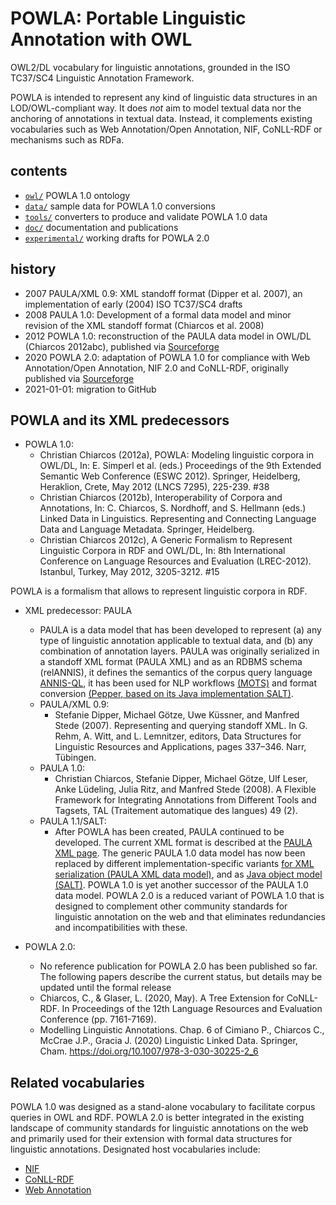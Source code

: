 # POWLA: Portable Linguistic Annotation with OWL

OWL2/DL vocabulary for linguistic annotations, grounded in the ISO TC37/SC4 Linguistic Annotation Framework.

POWLA is intended to represent any kind of linguistic data structures in an LOD/OWL-compliant way. It does *not* aim to model textual data nor the anchoring of annotations in textual data. Instead, it complements existing vocabularies such as Web Annotation/Open Annotation, NIF, CoNLL-RDF or mechanisms such as RDFa.

## contents

- [`owl/`](owl) POWLA 1.0 ontology
- [`data/`](data) sample data for POWLA 1.0 conversions
- [`tools/`](tools) converters to produce and validate POWLA 1.0 data
- [`doc/`](doc) documentation and publications
- [`experimental/`](experimental) working drafts for POWLA 2.0
	
## history

* 2007 PAULA/XML 0.9: XML standoff format (Dipper et al. 2007), an implementation of early (2004) ISO TC37/SC4 drafts
* 2008 PAULA 1.0: Development of a formal data model and minor revision of the XML standoff format (Chiarcos et al. 2008)
* 2012 POWLA 1.0: reconstruction of the PAULA data model in OWL/DL (Chiarcos 2012abc), published via [Sourceforge](https://sourceforge.net/projects/powla/)
* 2020 POWLA 2.0: adaptation of POWLA 1.0 for compliance with Web Annotation/Open Annotation, NIF 2.0 and CoNLL-RDF, originally published via [Sourceforge](https://sourceforge.net/projects/powla/)
* 2021-01-01: migration to GitHub

## POWLA and its XML predecessors

* POWLA 1.0:
	- Christian Chiarcos (2012a), POWLA: Modeling linguistic corpora in OWL/DL, In: E. Simperl et al. (eds.) Proceedings of the 9th Extended Semantic Web Conference (ESWC 2012). Springer, Heidelberg, Heraklion, Crete, May 2012 (LNCS 7295), 225-239. #38
	- Christian Chiarcos (2012b), Interoperability of Corpora and Annotations, In: C. Chiarcos, S. Nordhoff, and S. Hellmann (eds.) Linked Data in Linguistics. Representing and Connecting Language Data and Language Metadata. Springer, Heidelberg.
	- Christian Chiarcos 2012c), A Generic Formalism to Represent Linguistic Corpora in RDF and OWL/DL, In: 8th International Conference on Language Resources and Evaluation (LREC-2012). Istanbul, Turkey, May 2012, 3205-3212. #15

POWLA is a formalism that allows to represent linguistic corpora in RDF.

* XML predecessor: PAULA
	* PAULA is a data model that has been developed to represent (a) any type of linguistic annotation applicable to textual data, and (b) any combination of annotation layers. PAULA was originally serialized in a standoff XML format (PAULA XML) and as an RDBMS schema (relANNIS), it defines the semantics of the corpus query language [ANNIS-QL](https://corpus-tools.org/annis/), it has been used for NLP workflows [(MOTS)](https://link.springer.com/chapter/10.1007/978-3-642-22613-7_2) and format conversion [(Pepper, based on its Java implementation SALT)](https://github.com/korpling/pepper).
	* PAULA/XML 0.9:
		- Stefanie Dipper, Michael Götze, Uwe Küssner, and Manfred Stede (2007). Representing and querying standoff XML. In G. Rehm, A. Witt, and L. Lemnitzer, editors, Data Structures for Linguistic Resources and Applications, pages 337–346. Narr, Tübingen.
	* PAULA 1.0:
		- Christian Chiarcos, Stefanie Dipper, Michael Götze, Ulf Leser, Anke Lüdeling, Julia Ritz, and Manfred Stede (2008). A Flexible Framework for Integrating Annotations from Different Tools and Tagsets, TAL (Traitement automatique des langues) 49 (2).
	* PAULA 1.1/SALT:
		- After POWLA has been created, PAULA continued to be developed. The current XML format is described at the [PAULA XML page](https://github.com/korpling/paula-xml). The generic PAULA 1.0 data model has now been replaced by different implementation-specific variants [for XML serialization (PAULA XML data model)](https://github.com/korpling/paula-xml), and as [Java object model (SALT)](https://github.com/korpling/salt). POWLA 1.0 is yet another successor of the PAULA 1.0 data model. POWLA 2.0 is a reduced variant of POWLA 1.0 that is designed to complement other community standards for linguistic annotation on the web and that eliminates redundancies and incompatibilities with these.

* POWLA 2.0:
	- No reference publication for POWLA 2.0 has been published so far. The following papers describe the current status, but details may be updated until the formal release
	- Chiarcos, C., & Glaser, L. (2020, May). A Tree Extension for CoNLL-RDF. In Proceedings of the 12th Language Resources and Evaluation Conference (pp. 7161-7169).
	- Modelling Linguistic Annotations. Chap. 6 of Cimiano P., Chiarcos C., McCrae J.P., Gracia J. (2020) Linguistic Linked Data. Springer, Cham. https://doi.org/10.1007/978-3-030-30225-2_6

## Related vocabularies

POWLA 1.0 was designed as a stand-alone vocabulary to facilitate corpus queries in OWL and RDF. POWLA 2.0 is better integrated in the existing landscape of community standards for linguistic annotations on the web and primarily used for their extension with formal data structures for linguistic annotations. Designated host vocabularies include:

- [NIF](http://persistence.uni-leipzig.org/nlp2rdf/ontologies/nif-core/nif-core.html)
- [CoNLL-RDF](https://github.com/acoli-repo/conll-rdf)
- [Web Annotation](https://www.w3.org/TR/annotation-model/)
